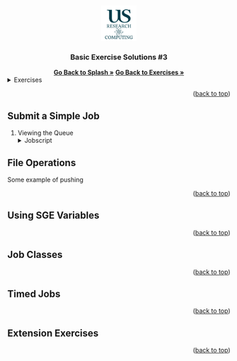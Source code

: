 <div id="top"></div>

<!-- PROJECT SHIELDS -->
<!--
*** I'm using markdown "reference style" links for readability.
*** Reference links are enclosed in brackets [ ] instead of parentheses ( ).
*** See the bottom of this document for the declaration of the reference variables
*** for contributors-url, forks-url, etc. This is an optional, concise syntax you may use.

[![Contributors][contributors-shield]][contributors-url]
[![Forks][forks-shield]][forks-url]
[![Stargazers][stars-shield]][stars-url]
[![Issues][issues-shield]][issues-url]



<!-- PROJECT LOGO -->

<div align="center">
  <a href="https://github.com/universityofsussex-its/RC-Workshops">
    <img src="images/logo.png" alt="Logo" width="80" height="80">
  </a>

  <h3 align="center">Basic Exercise Solutions #3</h3>
  <p align="center">
  </p>
    <a href="https://github.com/universityofsussex-its/RC-Workshops"><strong>Go Back to Splash »</strong></a>
    <a href="https://github.com/universityofsussex-its/RC-Workshops/exercises/basic/exercise1.md"><strong>Go Back to Exercises »</strong></a>
    <br />
</div>

<!-- TABLE OF CONTENTS -->
<details>
  <summary>Exercises</summary>
  <ol>
    <li><a href="#submit-a-simple-job">Submit a Simple Job</a></li>
    <li><a href="#file-operations">File Operations</a></li>
    <li><a href="#using-sge-variables">Using SGE Variables</a></li>
    <li><a href="#job-classes">Job Classes</a></li>
    <li><a href="#timed-jobs">Timed Jobs</a></li>
    <li><a href="#extension-exercises">Extension Exercises</a></li>
  </ol>
</details>

<p align="right">(<a href="#top">back to top</a>)</p>


## Submit a Simple Job

<ol>
<li> Viewing the Queue </li>
  <details>
  <summary> Jobscript </summary>

  ```bash
  #!/bin/bash
  #$ -N Workshop_Basic
  #$ -q smp.q
  #$ -pe openmp 1
  #$ -l m_mem_free=2G
  #$ -l h_vmem=2G
  #$ -cwd
  #$ -j y
  #$ -o output
  #$ -S /bin/bash
  #$ -jc test.short

  echo $JOB_ID
  echo $SGE_O_WORKDIR
  echo $SGE_O_HOST
  echo $SGE_O_WORKDIR

  sleep 10
  ```

</details>
</ol>


## File Operations

Some example of pushing



<p align="right">(<a href="#top">back to top</a>)</p>

## Using SGE Variables

<p align="right">(<a href="#top">back to top</a>)</p>

## Job Classes

<p align="right">(<a href="#top">back to top</a>)</p>

## Timed Jobs

<p align="right">(<a href="#top">back to top</a>)</p>

## Extension Exercises

<p align="right">(<a href="#top">back to top</a>)</p>


<!-- MARKDOWN LINKS & IMAGES -->
<!-- https://www.markdownguide.org/basic-syntax/#reference-style-links -->
[contributors-shield]: https://img.shields.io/github/contributors/universityofsussex-its/RC-Workshops.svg?style=for-the-badge
[contributors-url]: https://github.com/universityofsussex-its/RC-Workshops/graphs/contributors
[forks-shield]: https://img.shields.io/github/forks/universityofsussex-its/RC-Workshops.svg?style=for-the-badge
[forks-url]: https://github.com/universityofsussex-its/RC-Workshops/network/members
[stars-shield]: https://img.shields.io/github/stars/universityofsussex-its/RC-Workshops.svg?style=for-the-badge
[stars-url]: https://github.com/universityofsussex-its/RC-Workshops/stargazers
[issues-shield]: https://img.shields.io/github/issues/universityofsussex-its/RC-Workshops.svg?style=for-the-badge
[issues-url]: https://github.com/universityofsussex-its/RC-Workshops/issues
